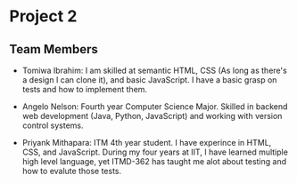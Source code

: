 # Project 2

## Team Members

* Tomiwa Ibrahim: I am skilled at semantic HTML, CSS (As long as there's a
  design I can clone it), and basic JavaScript. I have a basic grasp on tests
  and how to implement them.

* Angelo Nelson: Fourth year Computer Science Major. Skilled in backend web
  development (Java, Python, JavaScript) and working with version control systems.
  
* Priyank Mithapara: ITM 4th year student. I have experince in HTML, CSS, and JavaScript. During my four years at IIT, I have learned multiple high level language, yet ITMD-362 has taught me alot about testing and how to evalute those tests.
